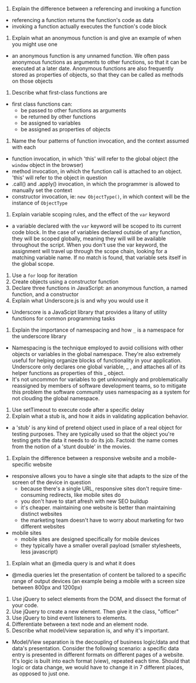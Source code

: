 1. Explain the difference between a referencing and invoking a function
  - referencing a function returns the function's code as data
  - invoking a function actually executes the function's code block
1. Explain what an anonymous function is and give an example of when you might use one
  - an anonymous function is any unnamed function. We often pass anonymous functions as arguments to other functions, so that it can be executed at a later date. Anonymous functions are also frequently stored as properties of objects, so that they can be called as methods on those objects
1. Describe what first-class functions are
  - first class functions can:
    - be passed to other functions as arguments
    - be returned by other functions
    - be assigned to variables 
    - be assigned as properties of objects
1. Name the four patterns of function invocation, and the context assumed with each
  - function invocation, in which 'this' will refer to the global object (the `window` object in the browser)
  - method invocation, in which the function call is attached to an object. 'this' will refer to the object in question
  - .call() and .apply() invocation, in which the programmer is allowed to manually set the context
  - constructor invocation, ie: `new ObjectType()`, in which context will be the instance of `ObjectType`
1. Explain variable scoping rules, and the effect of the `var` keyword
  - a variable declared with the `var` keyword will be scoped to its current code block. In the case of variables declared outside of any function, they will be scoped globally, meaning they will will be available throughout the script. When you don't use the var keyword, the assignment will travel up through the scope chain, looking for a matching variable name. If no match is found, that variable sets itself in the global scope.
1. Use a `for` loop for iteration
1. Create objects using a constructor function
1. Declare three functions in JavaScript: an anonymous function, a named function, and a constructor
1. Explain what Underscore.js is and why you would use it
  - Underscore is a JavaScipt library that provides a litany of utility functions for common programming tasks
1. Explain the importance of namespacing and how `_` is a namespace for the underscore library
  - Namespacing is the technique employed to avoid collisions with other objects or variables in the global namespace. They're also extremely useful for helping organize blocks of functionality in your application. Underscore only declares one global variable, _ , and attaches all of its helper functions as properties of this _ object. 
  - It's not uncommon for variables to get unknowingly and problematically reassigned by members of software development teams, so to mitigate this problem the software community uses namespacing as a system for not clouding the global namespace.
1. Use setTimeout to execute code after a specific delay
1. Explain what a stub is, and how it aids in validating application behavior.
  - a 'stub' is any kind of pretend object used in place of a real object for testing purposes. They are typically used so that the object you're testing gets the data it needs to do its job. Factoid: the name comes from the notion of a 'stunt double' in the movies.
1. Explain the difference between a responsive website and a mobile-specific website
  - responsive allows you to have a single site that adapts to the size of the screen of the device in question
    - because there's a single URL, responsive sites don't require time-consuming redirects, like mobile sites do
    - you don't have to start afresh with new SEO buildup
    - it's cheaper. maintaining one website is better than maintaining distinct websites
    - the marketing team doesn't have to worry about marketing for two different websites
  - mobile sites 
    - mobile sites are designed specifically for mobile devices
    - they typically have a smaller overall payload (smaller stylesheets, less javascript)
1. Explain what an @media query is and what it does
  - @media queries let the presentation of content be tailored to a specific range of output devices (an example being a mobile with a screen size between 800px and 1200px)
1. Use jQuery to select elements from the DOM, and dissect the format of your code.
1. Use jQuery to create a new element. Then give it the class, "officer"
1. Use jQuery to bind event listeners to elements.
1. Differentiate between a text node and an element node.
1. Describe what model/view separation is, and why it's important.
  - Model/View separation is the decoupling of business logic/data and that data's presentation. Consider the following scenario: a specific data entry is presented in different formats on different pages of a website. It's logic is built into each format (view), repeated each time. Should that logic or data change, we would have to change it in 7 different places, as opposed to just one.

